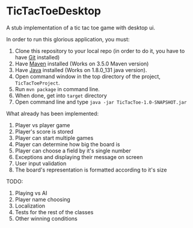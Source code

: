 # TicTacToeDesktop
A stub implementation of a tic tac toe game with desktop ui.

In order to run this glorious application, you must:
1. Clone this repository to your local repo (in order to do it, you have to have [Git](https://git-scm.com/) installed)
2. Have [Maven](https://maven.apache.org/) installed (Works on 3.5.0 Maven version)
3. Have [Java](http://www.oracle.com/technetwork/java/javase/downloads/index.html) installed (Works on 1.8.0_131 java version).
4. Open command window in the top directory of the project, `TicTacToeProject`.
4. Run `mvn package` in command line.
5. When done, get into `target` directory
6. Open command line and type `java -jar TicTacToe-1.0-SNAPSHOT.jar`

What already has been implemented:
1. Player vs player game
2. Player's score is stored
3. Player can start multiple games
4. Player can determine how big the board is
5. Player can choose a field by it's single number
6. Exceptions and displaying their message on screen
7. User input validation
8. The board's representation is formatted according to it's size

TODO:
1. Playing vs AI
2. Player name choosing
3. Localization
4. Tests for the rest of the classes
5. Other winning conditions
